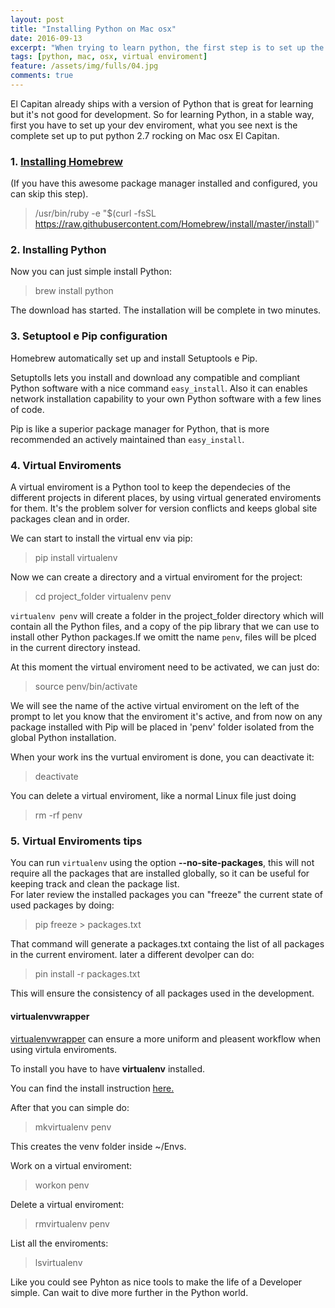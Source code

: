 ```yaml
---
layout: post
title: "Installing Python on Mac osx"
date: 2016-09-13
excerpt: "When trying to learn python, the first step is to set up the best dev enviroment."
tags: [python, mac, osx, virtual enviroment]
feature: /assets/img/fulls/04.jpg
comments: true
---
```


El Capitan already ships with a version of Python that is great for learning but it's not good for development. 
So for learning Python, in a stable way, first you have to set up your dev enviroment, what you see next is the complete set up to put python 2.7 rocking on Mac osx El Capitan. 

### 1. [Installing Homebrew](http://brew.sh/)

(If you have this awesome package manager installed and configured, you can skip this step).

> /usr/bin/ruby -e "$(curl -fsSL https://raw.githubusercontent.com/Homebrew/install/master/install)"


### 2. Installing Python

Now you can just simple install Python:

> brew install python

The download has started.
The installation will be complete in two minutes.
 

### 3. Setuptool e Pip configuration

Homebrew automatically set up and install Setuptools e Pip. 

Setuptolls lets you install and download any compatible and compliant Python software with a nice command `easy_install`. Also it can enables network installation capability to your own Python software with a few lines of code.

Pip is like a superior package manager for Python, that is more recommended an actively maintained than `easy_install`.


### 4. Virtual Enviroments

A virtual enviroment is a Python tool to keep the dependecies of the different projects in diferent places, by using virtual generated enviroments for them. It's the problem solver for version conflicts and keeps global site packages clean and in order.  

We can start to install the virtual env via pip:

> pip install virtualenv

Now we can create a directory and a virtual enviroment for the project:

> cd project_folder
> virtualenv penv

`virtualenv penv` will create a folder in the project_folder directory which will contain all the Python files, and a copy of the pip library that we can use to install other Python packages.If we omitt the name `penv`, files will be plced in the current directory instead.

At this moment the virtual enviroment need to be activated, we can just do:

> source penv/bin/activate

We will see the name of the active virtual enviroment on the left of the prompt to let you know that the enviroment it's active, and from now on any package installed with Pip will be placed in 'penv' folder isolated from the global Python installation.

When your work ins the vurtual enviroment is done, you can deactivate it:

> deactivate

You can delete a virtual enviroment, like a normal Linux file just doing

> rm -rf penv 

### 5. Virtual Enviroments tips

You can run `virtualenv` using the option **--no-site-packages**, this will not require all the packages that are installed globally, so it can be useful for keeping track and clean the package list.  
For later review the installed packages you can "freeze" the current state of used packages by doing:

> pip freeze > packages.txt

That command will generate a packages.txt containg the list of all packages in the current enviroment. later a different devolper can do:

>pin install -r packages.txt 

This will ensure the consistency of all packages used in the development.

#### virtualenvwrapper

[virtualenvwrapper](http://virtualenvwrapper.readthedocs.io/en/latest/index.html) can ensure a more uniform and pleasent workflow when using virtula enviroments.

To install you have to have **virtualenv** installed.

You can find the install instruction [here.](http://virtualenvwrapper.readthedocs.io/en/latest/install.html)

After that you can simple do:

> mkvirtualenv penv 

This creates the venv folder inside ~/Envs.

Work on a virtual enviroment:

> workon penv 

Delete a virtual enviroment:

> rmvirtualenv penv

List all the enviroments:

>lsvirtualenv

Like you could see Pyhton as nice tools to make the life of a Developer simple. Can wait to dive more further in the Python world.


